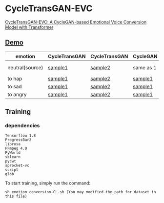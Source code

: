 # CycleTransGAN-EVC
[CycleTransGAN-EVC: A CycleGAN-based Emotional Voice Conversion Model with Transformer](https://arxiv.org/abs/2111.15159)


## [Demo](https://cz26.github.io/DemoPage-CycleTransGAN-EmotionalSpeechConversion/)
| emotion | CycleTransGAN | CycleTransGAN | CycleGAN | CycleGAN | ACVAE | ACVAE |
--- | --- | --- | --- | --- | --- | ---
| neutral(source) | [sample1](https://drive.google.com/file/d/1E_maY9UfkzK8cy17vXkQWAou4ZlVWzCZ/view?usp=sharing) | [sample2](https://drive.google.com/file/d/1sHiHTECN1ZuXPbG66L8vkgbMi_HeXvCF/view?usp=sharing) | same as 1 | same as 2| same as 1 | same as 2|
| to hap | [sample1](https://drive.google.com/file/d/1d_z3qFm-IRai_6cj7jk4fKPObgmY8Vbw/view?usp=sharing) | [sample2](https://drive.google.com/file/d/1GBPpXoQ57PhnAQwmzHKOjpPGTmSyJ8Xk/view?usp=sharing) | [sample1](https://drive.google.com/file/d/1sg7uM1o97hjqVL2vOo6sgwaxvKQXC-V1/view?usp=sharing) | [sample2](https://drive.google.com/file/d/126GXKS-yPO_qlNVnEJT7lHiBGbwuigZs/view?usp=sharing)| [sample1](https://drive.google.com/file/d/1oTjBxzv3IXcXFaTzW5Eya2daZBysihOe/view?usp=sharing) | [sample2](https://drive.google.com/file/d/1Fv7B1-SPil4OuRW-78PUZCMl_U4QruIz/view?usp=sharing)
| to sad | [sample1](https://drive.google.com/file/d/1QcvL3GvTK6qgo-Y51ORdLcJNEsRsTh8a/view?usp=sharing) | [sample2](https://drive.google.com/file/d/1hXz-3a70f-xHa2YpEeHwVNtTVohu1R1j/view?usp=sharing)| [sample1](https://drive.google.com/file/d/1GJ8ycnpS8pfXu7Kj-82qmKUeMAiCYAYp/view?usp=sharing) | [sample2](https://drive.google.com/file/d/1xjjgjMmuv4oGAC-VOq6X2mPShIOfKPuW/view?usp=sharing) | [sample1](https://drive.google.com/file/d/1qyy4m-k7eKKOCwFK7_SkWhyfzM334dAY/view?usp=sharing) | [sample2](https://drive.google.com/file/d/1t4UfVQqKtuETv8OIq7rn8wm4pmx76mM1/view?usp=sharing)
| to angry | [sample1](https://drive.google.com/file/d/1Ktu8xBBLIS-3Rini2AmeFp6XbaEnwx_E/view?usp=sharing) | [sample2](https://drive.google.com/file/d/1MMqGmy9Wdb4BHLCqn_tD7rAjz5mghMji/view?usp=sharing) |  [sample1](https://drive.google.com/file/d/1G8GbUv5UtU3m9kXEJ47jXb1bYZruFSpl/view?usp=sharing) | [sample2](https://drive.google.com/file/d/1Bf-CGFdTt_IfWAx7YO_7p4HklTHL7K6c/view?usp=sharing) |[sample1](https://drive.google.com/file/d/1DVvha0XyyJMnJLylUPKaaLtCEZ4bN-MD/view?usp=sharing) | [sample2](https://drive.google.com/file/d/1UL9l0zdE8t80TTKVLSErHtmx8WMoH6OG/view?usp=sharing)

## Training
### dependencies

    Tensorflow 1.8
    ProgressBar2
    librosa
    FFmpeg 4.0
    PyWorld
    sklearn
    pycwt
    sprocket-vc
    script
    glob

To start training, simply run the command:

    sh emotion_conversion-CL.sh (You may modified the path for dataset in this file)
